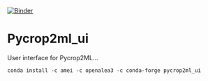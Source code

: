 [![Binder](https://mybinder.org/badge_logo.svg)](https://mybinder.org/v2/gh/AgriculturalModelExchangeInitiative/Pycrop2ml_ui.git/HEAD?urlpath=lab)

# Pycrop2ml_ui

User interface for Pycrop2ML...

    conda install -c amei -c openalea3 -c conda-forge pycrop2ml_ui

